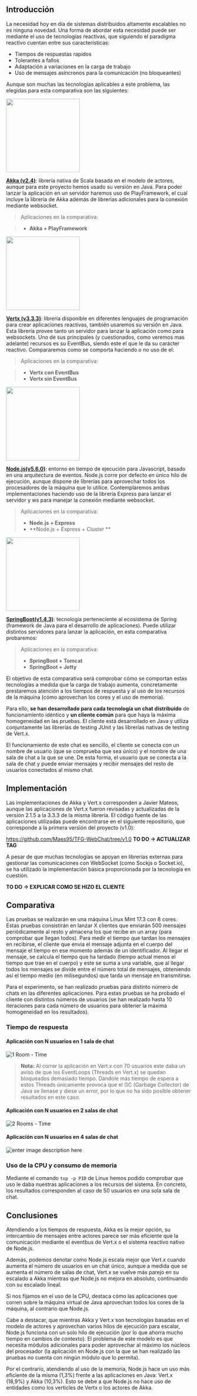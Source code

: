 ## Introducción 
La necesidad hoy en día de sistemas distribuidos altamente escalables no es ninguna novedad. Una forma de abordar esta necesidad puede ser mediante el uso de tecnologías reactivas, que siguiendo el paradigma reactivo cuentan entre sus características:

 - Tiempos de respuestas rapidos
 - Tolerantes a fallos 
 - Adaptación a variaciones en la carga de trabajo
 - Uso de mensajes asíncronos para la comunicación (no bloqueantes)

Aunque son muchas las tecnologías aplicables a este problema, las elegidas para esta comparativa son las siguientes:

<img src="http://akka.io/resources/images/akka_full_color.svg" width="200">

**[Akka (v2.4)](http://http://akka.io/)**: librería nativa de Scala basada en el modelo de actores, aunque para este proyecto hemos usado su versión en Java. Para poder lanzar la aplicación en un servidor haremos uso de PlayFramework, el cual incluye la libreria de Akka además de librerias adicionales para la conexión mediante websocket.

> Aplicaciones en la comparativa:

>- **Akka + PlayFramework**

<img src="https://upload.wikimedia.org/wikipedia/commons/thumb/c/c4/Vert.x_Logo.svg/2000px-Vert.x_Logo.svg.png" width="200">

**[Vertx (v3.3.3)](http://vertx.io/)**: librería disponible en diferentes lenguajes de programación para crear aplicaciones reactivas, también usaremos su versión en Java. Esta librería provee tanto un servidor para lanzar la aplicación como para websockets. Uno de sus principales (y cuestionados, como veremos mas adelante) recursos es su EventBus, siendo este el que le da su carácter reactivo. Compararemos como se comporta haciendo o no uso de el:
> Aplicaciones en la comparativa:

> - **Vertx con EventBus**
> - **Vertx sin EventBus**

<img src="https://nodejs.org/static/images/logos/nodejs-new-pantone-black.png" width="200">

**[Node.js(v5.6.0)](https://nodejs.org)**: entorno en tiempo de ejecución para Javascript, basado en una arquitectura de eventos. Node.js corre por defecto en único hilo de ejecución, aunque dispone de librerías para aprovechar todos los procesadores de la máquina que lo utilice. Contemplaremos ambas implementaciones haciendo uso de la librería Express para lanzar el servidor y ws para manejar la conexión mediante websocket.
> Aplicaciones en la comparativa:
> 
>- **Node.js + Express**
>- **Node.js + Express + Cluster **

<space>
<img src="http://rubenjgarcia.es/wp-content/uploads/2016/09/springboot.png" width="200">
<space>
<space>

**[SpringBoot(v1.4.3)](https://projects.spring.io/spring-boot/)**: tecnología perteneciente al ecosistema de Spring (framework de Java para el desarrollo de aplicaciones). Puede utilizar distintos servidores para lanzar la aplicación, en esta comparativa probaremos:
> Aplicaciones en la comparativa:
> 
> -  **SpringBoot + Tomcat**
> -  **SpringBoot + Jetty**

El objetivo de esta comparativa será comprobar cómo se comportan estas tecnologías a medida que la carga de trabajo aumenta, concretamente prestaremos atención a los tiempos de respuesta y al uso de los recursos de la máquina (cómo aprovechan los cores y el uso de memoria).

Para ello, **se han desarrollado para cada tecnología un chat distribuido** de funcionamiento idéntico y **un cliente común** para que haya la máxima homogeneidad en las pruebas. El cliente está desarrollado en Java y utiliza conjuntamente las librerías de testing JUnit y las librerías nativas de testing de Vert.x. 

El funcionamiento de este chat es sencillo, el cliente se conecta con un nombre de usuario (que se comprueba que sea único) y el nombre de una sala de chat a la que se une. De esta forma, el usuario que se conecta a la sala de chat y puede enviar mensajes y recibir mensajes del resto de usuarios conectados al mismo chat.

## Implementación

Las implementaciones de Akka y Vert.x corresponden a Javier Mateos, aunque las aplicaciones de Vert.x fueron revisadas y actualizadas de la versión 2.1.5 a la 3.3.3 de la misma librería. El código fuente de las aplicaciones utilizadas puede encontrarse en el siguiente repositorio, que corresponde a la primera versión del proyecto (v1.0):

https://github.com/Maes95/TFG-WebChat/tree/v1.0
**TO DO -> ACTUALIZAR TAG**

A pesar de que muchas tecnologías se apoyan en librerías externas para gestionar las comunicaciones con WebSocket (como Sockjs o Socket.io), se ha utilizado la implementación básica proporcionada por la tecnología en cuestión.

**TO DO -> EXPLICAR COMO SE HIZO EL CLIENTE**

## Comparativa

Las pruebas se realizarán en una máquina Linux Mint 17.3 con 8 cores. Estas pruebas consistirán en lanzar X clientes que enviarán 500 mensajes periódicamente al resto y almacena los que recibe en un array (para comprobar que llegan todos). Para medir el tiempo que tardan los mensajes en recibirse, el cliente que envía el mensaje adjunta en el cuerpo del mensaje el tiempo en ese momento además de un identificador. Al llegar el mensaje, se calcula el tiempo que ha tardado (tiempo actual menos el tiempo que trae en el cuerpo) y este se suma a una variable, que al llegar todos los mensajes se divide entre el número total de mensajes, obteniendo así el tiempo medio (en milisegundos) que tarda un mensaje en transmitirse.

Para el experimento, se han realizado pruebas para distinto número de chats en las diferentes aplicaciones. Para estas pruebas se ha probado el cliente con distintos números de usuarios (se han realizado hasta 10 iteraciones para cada número de usuarios para obtener la máxima homogeneidad en los resultados).

### Tiempo de respuesta

#### Aplicación con N usuarios en 1 sala de chat

![1 Room - Time](https://lh3.googleusercontent.com/-YkRxw2UoXVc/WOu4tAuYJ_I/AAAAAAAAAs8/t7dVAyDJTpIin5xQKs9zbHtzQOOLHwoMACLcB/s0/N+users+in+1+chat+room%2528s%2529.png "N users in 1 chat room&#40;s&#41;.png")

> **Nota:** Al correr la aplicación en Vert.x con 70 usuarios este daba un aviso de que los EventLoops (Threads en Vert.x) se quedan bloqueados demasiado tiempo. Dándole más tiempo de espera a estos Threads únicamente provoca que el GC (Garbage Collector) de Java se llenase y diese un error, por lo que no ha sido posible obtener resultados en este caso.

#### Aplicación con N usuarios en 2 salas de chat

![2 Rooms - Time](https://lh3.googleusercontent.com/-Uwlp0D3wJoY/WOu66Dw4_DI/AAAAAAAAAto/61Sc1fs2ODw0lxy6gHEnNKqpBMBBAKF-gCLcB/s0/N+users+in+2+chat+room%2528s%2529.png "N users in 2 chat room&#40;s&#41;.png")

#### Aplicación con N usuarios en 4 salas de chat

![enter image description here](https://lh3.googleusercontent.com/-ZDpS4eYUgSY/WOu7QPSk4nI/AAAAAAAAAtw/_RZahuFWw18XlzmoZe829UKy8E6iNRSfwCLcB/s0/N+users+in+4+chat+room%2528s%2529.png "N users in 4 chat room&#40;s&#41;.png")


### Uso de la CPU y consumo de memoria

Mediante el comando <code>top -p PID</code> de Linux hemos podido comprobar que uso le daba nuestras aplicaciones a los recursos del sistema. En concreto, los resultados corresponden al caso de 50 usuarios en una sola sala de chat.


## Conclusiones

Atendiendo a los tiempos de respuesta, Akka es la mejor opción, su intercambio de mensajes entre actores parece ser más eficiente que la comunicación mediante el eventbus de Vert.x o el sistema reactivo nativo de Node.js.

Además, podemos denotar como Node.js escala mejor que Vert.x cuando aumenta el número de usuarios en un chat único, aunque a medida que se aumenta el número de salas de chat, Vert.x se vuelve más parejo en su escalado a Akka mientras que Node.js no mejora en absoluto, continuando con su escalado lineal.

Si nos fijamos en el uso de la CPU, destaca cómo las aplicaciones que corren sobre la máquina virtual de Java aprovechan todos los cores de la máquina, al contrario que Node.js. 

Cabe a destacar, que mientras Akka y Vert.x son tecnologías basadas en el modelo de actores y aprovechan varios hilos de ejecución para escalar, Node.js funciona con un solo hilo de ejecución (por lo que ahorra mucho tiempo en cambios de contexto). El problema de este modelo es que necesita módulos adicionales para poder aprovechar al máximo los núcleos del procesador (la aplicación en Node.js con la que se han realizado las pruebas no cuenta con ningún módulo que lo permita).

Por el contrario, atendiendo al uso de la memoria, Node.js hace un uso más eficiente de la misma (1,3%) frente a las aplicaciones en Java: Vert.x (18,9%) y Akka (10,3%). Esto se debe a que Node.js no hace uso de entidades como los verticles de Vertx o los actores de Akka.
